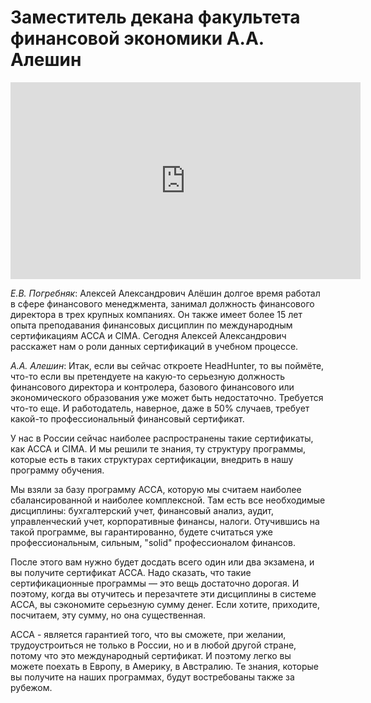 # Заместитель декана факультета финансовой экономики А.А. Алешин

<iframe width="560" height="315" src="https://www.youtube.com/embed/bSjYHxagFic" frameborder="0" allow="accelerometer; autoplay; encrypted-media; gyroscope; picture-in-picture" allowfullscreen></iframe>

*Е.В. Погребняк*: Алексей Александрович Алёшин долгое время работал в сфере финансового менеджмента, занимал должность финансового директора в трех крупных компаниях. Он также имеет более 15 лет опыта преподавания финансовых дисциплин по международным сертификациям ACCA и CIMA. Сегодня Алексей Александрович расскажет нам о роли данных сертификаций в учебном процессе.

*А.А. Алешин*: Итак, если вы сейчас откроете HeadHunter, то вы поймёте, что-то если вы претендуете на какую-то серьезную должность финансового директора и контролера, базового финансового или экономического образования уже может быть недостаточно. Требуется что-то еще. И работодатель, наверное, даже в 50% случаев, требует какой-то профессиональный финансовый сертификат. 

У нас в России сейчас наиболее распространены такие сертификаты, как ACCA и CIMA. И мы решили те знания, ту структуру программы, которые есть в таких структурах сертификации, внедрить в нашу программу обучения. 

Мы взяли за базу программу ACCA, которую мы считаем наиболее сбалансированной и наиболее комплексной. Там есть все необходимые дисциплины:  бухгалтерский учет, финансовый анализ, аудит,  управленческий учет, корпоративные финансы, налоги. Отучившись на такой программе, вы гарантированно, будете считаться уже профессиональным, сильным, "solid" профессионалом финансов. 

После этого вам нужно будет досдать всего один или два экзамена, и вы получите сертификат ACCA. Надо сказать, что такие сертификационные программы — это вещь достаточно дорогая. И поэтому, когда вы отучитесь и перезачтете эти дисциплины в системе ACCA, вы сэкономите серьезную сумму денег. Если хотите, приходите, посчитаем, эту сумму, но она существенная. 

АССА - является гарантией того, что вы сможете, при желании, трудоустроиться не только в России, но и в любой другой стране, потому что это международный сертификат. И поэтому легко вы можете поехать в Европу, в Америку, в Австралию. Те знания, которые вы получите на наших программах, будут востребованы также за рубежом.

